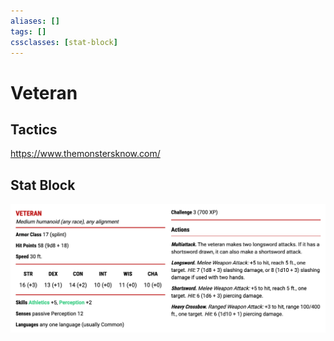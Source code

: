 ```yaml
---
aliases: []
tags: []
cssclasses: [stat-block]
---
```

# Veteran

## Tactics
https://www.themonstersknow.com/

## Stat Block
![Stat Block](/assets/img/stat_blocks/veteran-stat-block.png)
